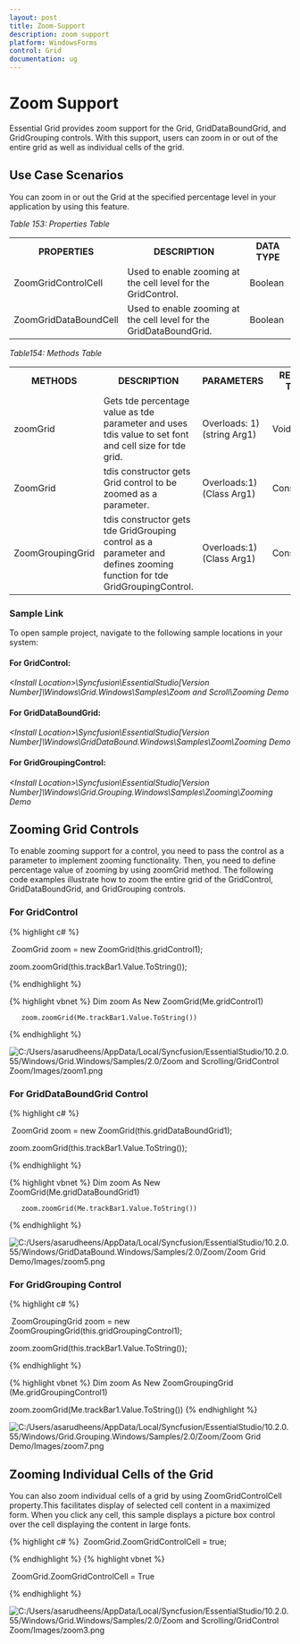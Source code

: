 ```yaml
---
layout: post
title: Zoom-Support
description: zoom support
platform: WindowsForms
control: Grid
documentation: ug
---
```


# Zoom Support

Essential Grid provides zoom support for the Grid, GridDataBoundGrid, and GridGrouping controls. With this support, users can zoom in or out of the entire grid as well as individual cells of the grid. 

## Use Case Scenarios

You can zoom in or out the Grid at the specified percentage level in your application by using this feature.

_Table 153: Properties Table_

<table>
<tr>
<th>
PROPERTIES </th><th>
DESCRIPTION </th><th>
DATA TYPE </th></tr>
<tr>
<td>
ZoomGridControlCell</td><td>
Used to enable zooming at the cell level for the GridControl.</td><td>
Boolean</td></tr>
<tr>
<td>
ZoomGridDataBoundCell</td><td>
Used to enable zooming at the cell level for the GridDataBoundGrid.</td><td>
Boolean</td></tr>
</table>

_Table154: Methods Table_

<table>
<tr>
<th>
METHODS </th><th>
DESCRIPTION </th><th>
PARAMETERS </th><th>
RETURN TYPE </th></tr>
<tr>
<td>
zoomGrid</td><td>
Gets tde percentage value as tde parameter and uses tdis value to set font and cell size for tde grid. </td><td>
Overloads: 1) (string Arg1)</td><td>
Void</td></tr>
<tr>
<td>
ZoomGrid</td><td>
tdis constructor gets Grid control to be zoomed as a parameter.</td><td>
Overloads:1)(Class Arg1)</td><td>
Constructor </td></tr>
<tr>
<td>
ZoomGroupingGrid</td><td>
tdis constructor gets tde GridGrouping control as a parameter and defines zooming function for tde GridGroupingControl.</td><td>
Overloads:1)(Class Arg1)</td><td>
Constructor</td></tr>
</table>


### Sample Link

To open sample project, navigate to the following sample locations in your system:

#### For GridControl:

_&lt;Install Location&gt;\Syncfusion\EssentialStudio\[Version Number]\Windows\Grid.Windows\Samples\Zoom and Scroll\Zooming Demo_



#### For GridDataBoundGrid:

_&lt;Install Location&gt;\Syncfusion\EssentialStudio\[Version Number]\Windows\GridDataBound.Windows\Samples\Zoom\Zooming Demo_



#### For GridGroupingControl:

_&lt;Install Location&gt;\Syncfusion\EssentialStudio\[Version Number]\Windows\Grid.Grouping.Windows\Samples\Zooming\Zooming Demo_

## Zooming Grid Controls

To enable zooming support for a control, you need to pass the control as a parameter to implement zooming functionality. Then, you need to define percentage value of zooming by using zoomGrid method. The following code examples illustrate how to zoom the entire grid of the GridControl, GridDataBoundGrid, and GridGrouping controls.

### For GridControl

{% highlight c#  %}

 ZoomGrid zoom = new ZoomGrid(this.gridControl1);

zoom.zoomGrid(this.trackBar1.Value.ToString());


{% endhighlight   %}



{% highlight vbnet  %}
Dim zoom As New ZoomGrid(Me.gridControl1)

       zoom.zoomGrid(Me.trackBar1.Value.ToString())

{% endhighlight   %}

![C:/Users/asarudheens/AppData/Local/Syncfusion/EssentialStudio/10.2.0.55/Windows/Grid.Windows/Samples/2.0/Zoom and Scrolling/GridControl Zoom/Images/zoom1.png](Zoom-Support_images/Zoom-Support_img1.png)



### For GridDataBoundGrid Control


{% highlight c#  %}


 ZoomGrid zoom = new ZoomGrid(this.gridDataBoundGrid1);      

zoom.zoomGrid(this.trackBar1.Value.ToString());




{% endhighlight   %}

{% highlight vbnet  %}
Dim zoom As New ZoomGrid(Me.gridDataBoundGrid1)

       zoom.zoomGrid(Me.trackBar1.Value.ToString())
{% endhighlight  %}


![C:/Users/asarudheens/AppData/Local/Syncfusion/EssentialStudio/10.2.0.55/Windows/GridDataBound.Windows/Samples/2.0/Zoom/Zoom Grid Demo/Images/zoom5.png](Zoom-Support_images/Zoom-Support_img2.png) 



### For GridGrouping Control

{% highlight c#  %}

 ZoomGroupingGrid zoom = new ZoomGroupingGrid(this.gridGroupingControl1);

 zoom.zoomGrid(this.trackBar1.Value.ToString());




{% endhighlight   %}

{% highlight vbnet  %}
Dim zoom As New ZoomGroupingGrid (Me.gridGroupingControl1)

zoom.zoomGrid(Me.trackBar1.Value.ToString())
{% endhighlight   %}

![C:/Users/asarudheens/AppData/Local/Syncfusion/EssentialStudio/10.2.0.55/Windows/Grid.Grouping.Windows/Samples/2.0/Zoom/Zoom Grid Demo/Images/zoom7.png](Zoom-Support_images/Zoom-Support_img3.png) 



## Zooming Individual Cells of the Grid

You can also zoom individual cells of a grid by using ZoomGridControlCell property.This facilitates display of selected cell content in a maximized form. When you click any cell, this sample displays a picture box control over the cell displaying the content in large fonts.


{% highlight c#  %}
 ZoomGrid.ZoomGridControlCell = true;


{% endhighlight   %}
{% highlight vbnet  %}


 ZoomGrid.ZoomGridControlCell = True

{% endhighlight   %}

 ![C:/Users/asarudheens/AppData/Local/Syncfusion/EssentialStudio/10.2.0.55/Windows/Grid.Windows/Samples/2.0/Zoom and Scrolling/GridControl Zoom/Images/zoom3.png](Zoom-Support_images/Zoom-Support_img4.png) 




